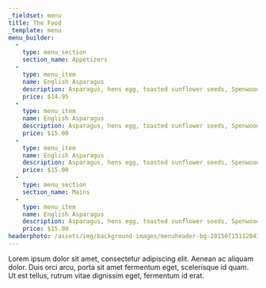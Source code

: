 ```yaml
---
_fieldset: menu
title: The Food
_template: menu
menu_builder:
  - 
    type: menu_section
    section_name: Appetizers
  - 
    type: menu_item
    name: English Asparagus
    description: Asparagus, hens egg, toasted sunflower seeds, Spenwood cheese
    price: $14.95
  - 
    type: menu_item
    name: English Asparagus
    description: Asparagus, hens egg, toasted sunflower seeds, Spenwood cheese
    price: $15.00
  - 
    type: menu_item
    name: English Asparagus
    description: Asparagus, hens egg, toasted sunflower seeds, Spenwood cheese
    price: $15.00
  - 
    type: menu_section
    section_name: Mains
  - 
    type: menu_item
    name: English Asparagus
    description: Asparagus, hens egg, toasted sunflower seeds, Spenwood cheese
    price: $15.00
headerphoto: /assets/img/background-images/menuheader-bg-20150715112043.jpg
---
```

Lorem ipsum dolor sit amet, consectetur adipiscing elit. Aenean ac aliquam dolor. Duis orci arcu, porta sit amet fermentum eget, scelerisque id quam. Ut est tellus, rutrum vitae dignissim eget, fermentum id erat. 